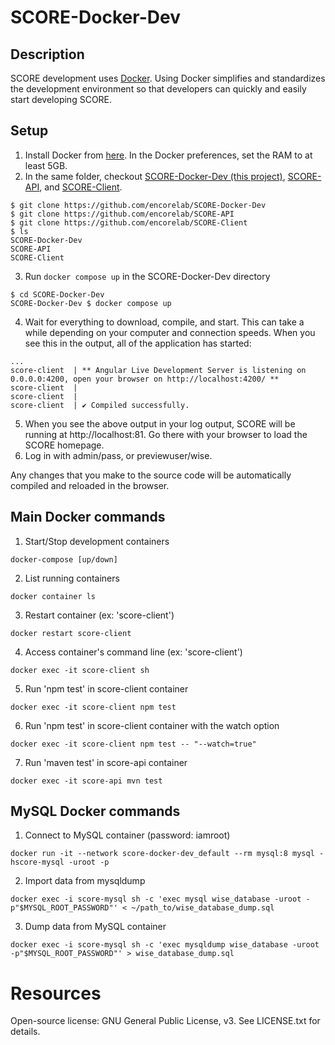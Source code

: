 # SCORE-Docker-Dev

## Description
SCORE development uses [Docker](https://www.docker.com/). Using Docker simplifies and standardizes the development environment so that developers can quickly and easily start developing SCORE.

## Setup
1. Install Docker from [here](https://www.docker.com/products/docker-desktop). In the Docker preferences, set the RAM to at least 5GB.
2. In the same folder, checkout [SCORE-Docker-Dev (this project)](https://github.com/encorelab/SCORE-Docker-Dev), [SCORE-API](https://github.com/encorelab/SCORE-API), and [SCORE-Client](https://github.com/encorelab/SCORE-Client).
```
$ git clone https://github.com/encorelab/SCORE-Docker-Dev
$ git clone https://github.com/encorelab/SCORE-API
$ git clone https://github.com/encorelab/SCORE-Client
$ ls
SCORE-Docker-Dev
SCORE-API
SCORE-Client
```
3. Run ```docker compose up``` in the SCORE-Docker-Dev directory
```
$ cd SCORE-Docker-Dev
SCORE-Docker-Dev $ docker compose up
```
4. Wait for everything to download, compile, and start. This can take a while depending on your computer and connection speeds. When you see this in the output, all of the application has started:
```
...
score-client  | ** Angular Live Development Server is listening on 0.0.0.0:4200, open your browser on http://localhost:4200/ **
score-client  | 
score-client  | 
score-client  | ✔ Compiled successfully.
```
5. When you see the above output in your log output, SCORE will be running at http://localhost:81. Go there with your browser to load the SCORE homepage.
6. Log in with admin/pass, or previewuser/wise.

Any changes that you make to the source code will be automatically compiled and reloaded in the browser. 

## Main Docker commands
1. Start/Stop development containers
```
docker-compose [up/down]
```
2. List running containers
```
docker container ls
```
3. Restart container (ex: 'score-client')
```
docker restart score-client
```
4. Access container's command line (ex: 'score-client')
```
docker exec -it score-client sh
```
5. Run 'npm test' in score-client container
```
docker exec -it score-client npm test
```
6. Run 'npm test' in score-client container with the watch option
```
docker exec -it score-client npm test -- "--watch=true"
```
7. Run 'maven test' in score-api container
```
docker exec -it score-api mvn test
```

## MySQL Docker commands
1. Connect to MySQL container (password: iamroot)
```
docker run -it --network score-docker-dev_default --rm mysql:8 mysql -hscore-mysql -uroot -p 
```
2. Import data from mysqldump
```
docker exec -i score-mysql sh -c 'exec mysql wise_database -uroot -p"$MYSQL_ROOT_PASSWORD"' < ~/path_to/wise_database_dump.sql
```
3. Dump data from MySQL container
```
docker exec -i score-mysql sh -c 'exec mysqldump wise_database -uroot -p"$MYSQL_ROOT_PASSWORD"' > wise_database_dump.sql
```

# Resources

Open-source license: GNU General Public License, v3.  See LICENSE.txt for details.
